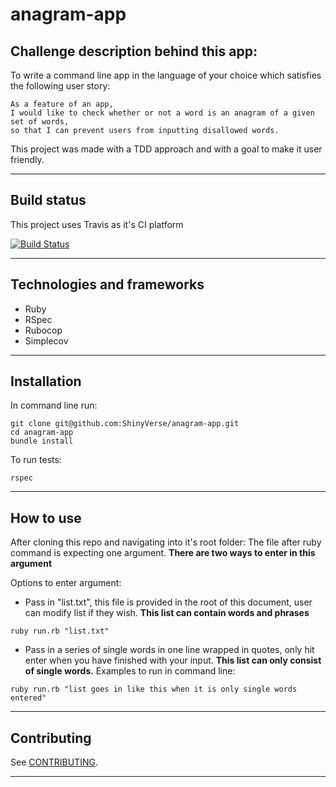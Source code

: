 # anagram-app

## Challenge description behind this app:

To write a command line app in the language of your choice which satisfies the following user story:
```
As a feature of an app,
I would like to check whether or not a word is an anagram of a given set of words,
so that I can prevent users from inputting disallowed words.
```

This project was made with a TDD approach and with a goal to make it user friendly.
_____

## Build status

This project uses Travis as it's CI platform

[![Build Status](https://travis-ci.com/ShinyVerse/anagram-app.svg?branch=master)](https://travis-ci.com/ShinyVerse/anagram-app)

_____

## Technologies and frameworks

- Ruby
- RSpec
- Rubocop
- Simplecov

_____

## Installation
In command line run:
```
git clone git@github.com:ShinyVerse/anagram-app.git
cd anagram-app
bundle install
```

To run tests:
```
rspec
```
_____

## How to use

After cloning this repo and navigating into it's root folder:
The file after ruby command is expecting one argument.
**There are two ways to enter in this argument**

Options to enter argument:

- Pass in "list.txt", this file is provided in the root of this document, user can modify list if they wish. **This list can contain words and phrases**
```
ruby run.rb "list.txt"
```
- Pass in a series of single words in one line wrapped in quotes, only hit enter when you have finished with your input. **This list can only consist of single words.**
Examples to run in command line:

```
ruby run.rb "list goes in like this when it is only single words entered"
```
_____
 
## Contributing

See [CONTRIBUTING](https://github.com/ShinyVerse/anagram-app/blob/master/CONTRIBUTING.md).
_____

